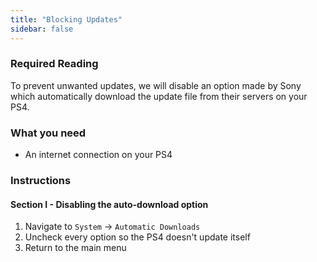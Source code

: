 ```yaml
---
title: "Blocking Updates"
sidebar: false
---
```


### Required Reading

To prevent unwanted updates, we will disable an option made by Sony which automatically download the update file from their servers on your PS4.

### What you need

* An internet connection on your PS4

### Instructions

#### Section I - Disabling the auto-download option

1. Navigate to `System` -> `Automatic Downloads`
1. Uncheck every option so the PS4 doesn't update itself
1. Return to the main menu
